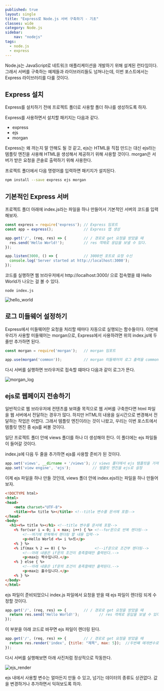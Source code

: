 ```yaml
---
published: true
layout: single
title: "Express로 Node.js 서버 구축하기 - 기초"
classes: wide
category: Node.js
sidebar:
    nav: "nodejs" 
tags: 
  - node.js
  - express
---
```


Node.js는 JavaScript로 네트워크 애플리케이션을 개발하기 위해 설계된 런타임이다. 그래서 서버를 구축하는 예제들과 라이브러리들도 넘쳐나는데, 이번 포스트에서는 Express 라이브러리를 다룰 것이다.

## Express 설치

Express를 설치하기 전에 프로젝트 폴더로 사용할 폴더 하나를 생성하도록 하자.

Express를 사용하면서 설치할 패키지는 다음과 같다.

- express
- ejs
- morgan

Express는 왜 까는지 말 안해도 될 것 같고, ejs는 HTML을 직접 만드는 대신 ejs라는 템플릿 엔진을 사용해 HTML을 생성해서 제공하기 위해 사용할 것이다. morgan은 서버가 받은 요청을 콘솔로 출력하기 위해 사용한다.

프로젝트 폴더에서 다음 명령어를 입력하면 패키지가 설치된다.
~~~sh
npm install --save express ejs morgan
~~~

## 기본적인 Express 서버

프로젝트 폴더 아래에 index.js라는 파일을 하나 만들어서 기본적인 서버의 코드를 입력해보자.

~~~js
const express = require('express'); // Express 임포트
const app = express();              // Express 앱 생성

app.get('/', (req, res) => {        // / 경로로 get 요청을 받았을 때
  res.send('Hello World!');         // res 객체로 응답을 보낼 수 있다.
});

app.listen(3000, () => {            // 3000번 포트로 요청 수신
  console.log('Server started at http://localhost:3000');
});
~~~

코드를 실행하면 웹 브라우저에서 http://localhost:3000/ 으로 접속했을 떄 Hello World가 나오는 걸 볼 수 있다.
~~~
node index.js
~~~

![hello_world](https://imgur.com/2OSM2lY.png)

## 로그 미들웨어 설정하기

Express에서 미들웨어란 요청을 처리할 때마다 자동으로 실행되는 함수들이다. 이번에 우리가 사용할 미들웨어는 morgan으로, Express에서 사용하려면 위의 index.js에 두줄만 추가하면 된다.

~~~js
const morgan = require('morgan');   // morgan 임포트

app.use(morgan('common'));          // morgan 미들웨어의 로그 출력을 common 포맷으로 설정해서 Express에 넘겨준다.
~~~

다시 서버를 실행하면 브라우저로 접속할 떄마다 다음과 같이 로그가 뜬다.

![morgan_log](https://imgur.com/PKJfgMM.png)

## ejs로 웹페이지 전송하기

일반적으로 웹 브라우저에 컨텐츠를 보여줄 목적으로 웹 서버를 구축한다면 html 파일을 웹 서버에서 전달하는 경우가 많다. 하지만 HTML의 내용을 실시간으로 변경해서 전달하는 작업은 어렵다. 그래서 템플릿 엔진이라는 것이 나왔고, 우리는 이번 포스트에서 템플릿 엔진 중 ejs를 써볼 것이다.

일단 프로젝트 폴더 안에 views 폴더를 하나 더 생성해야 한다.
이 폴더에는 ejs 파일들이 들어갈 것이다.

index.js에 다음 두 줄을 추가하면 ejs를 사용할 준비가 된 것이다.

~~~js
app.set('views', __dirname + '/views'); // views 폴더에서 ejs 템플릿을 가져오게 설정
app.set('view engine', 'ejs');          // 템플릿 엔진을 ejs로 설정
~~~

이제 ejs 파일을 하나 만들 것인데, views 폴더 안에 index.ejs라는 파일을 하나 만들어보자.

~~~html
<!DOCTYPE html>
<html>
<head>
    <meta charset="UTF-8">
    <title><%= title %></title> <!--title 변수를 문서에 포함-->
</head>
<body>
  <h1><%= title %></h1> <!--title 변수를 문서에 포함-->
    <% for(var i = 0; i < max; i++) { %> <!--for문으로 반복 렌더링-->
        <!--여기에 반복해서 렌더링 할 내용 입력-->
        <p>Hello World <%= i %>트</p>
    <% } %>   
    <% if(max % 2 == 0) { %>             <!--if문으로 조건부 렌더링-->
        <!--아래 내용은 if문의 조건이 충족할때만 출력된다.-->
        <p>max는 짝수입니다.</p>
    <% } else { %>
        <!--아래 내용은 if문의 조건이 충족할때만 출력된다.-->
        <p>max는 홀수입니다.</p>   
    <% } %>   
</body>
</html>
~~~

ejs 파일이 준비되었으니 index.js 파일에서 요청을 받을 때 ejs 파일이 렌더링 되게 수정할 것이다.

~~~js
app.get('/', (req, res) => {        // / 경로로 get 요청을 받았을 때
  return res.send('Hello World!');         // res 객체로 응답을 보낼 수 있다.
});
~~~
이 부분을 아래 코드로 바꾸면 ejs 파일이 렌더링 된다.
~~~js
app.get('/', (req, res) => {        // / 경로로 get 요청을 받았을 때
  return res.render('index', {title: "제목", max: 5});  //두번쨰 매개변수로 객체에 데이터를 담아 ejs에 전달할 수 있다.
});
~~~

다시 서버를 실행해보면 아래 사진처럼 정상적으로 작동한다.

![ejs_render](https://imgur.com/11eiwXA.png)

ejs 내에서 사용할 변수는 얼마든지 만들 수 있고, 넘기는 데이터의 종류도 상관없다. 값을 변경하거나 추가하면서 익혀보도록 하자.